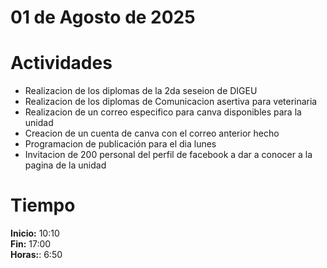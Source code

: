 #  01 de Agosto de 2025

# Actividades

- Realizacion de los diplomas de la 2da seseion de DIGEU
- Realizacion de los diplomas de Comunicacion asertiva para veterinaria
- Realizacion de un correo especifico para canva disponibles para la unidad
- Creacion de un cuenta de canva con el correo anterior hecho
- Programacion de publicación para el dia lunes
- Invitacion de 200 personal del perfil de facebook a dar a conocer a la pagina de la unidad

# Tiempo

**Inicio:** 10:10  
**Fin:** 17:00  
**Horas:**: 6:50  
